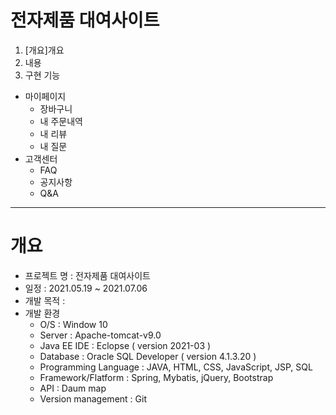 # 전자제품 대여사이트
1. [개요]개요
2. 내용
3. 구현 기능
  * 마이페이지
    - 장바구니
    - 내 주문내역
    - 내 리뷰
    - 내 질문
  * 고객센터
    - FAQ
    - 공지사항
    - Q&A
---
# 개요
* 프로젝트 명 : 전자제품 대여사이트
* 일정 : 2021.05.19 ~ 2021.07.06
* 개발 목적 :
* 개발 환경
  - O/S : Window 10
  - Server : Apache-tomcat-v9.0
  - Java EE IDE : Eclopse ( version 2021-03 )
  - Database : Oracle SQL Developer ( version 4.1.3.20 )
  - Programming Language : JAVA, HTML, CSS, JavaScript, JSP, SQL 
  - Framework/Flatform : Spring, Mybatis, jQuery, Bootstrap
  - API : Daum map
  - Version management : Git
